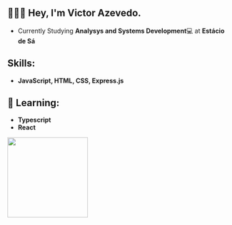 ## 👨🏻‍💻 Hey, I'm Victor Azevedo.
<ul>
  <li>Currently Studying <b>Analysys and Systems Development</b>💻 at <b>Estácio de Sá</b></li>
</ul>

## Skills:
<ul>
  <li><b>JavaScript, HTML, CSS, Express.js</b></li>
</ul>

## 📖 Learning:
<ul>
  <li><b>Typescript</b></li>
  <li><b>React</b></li>
</ul>

<div style="display: inline_block">
  <a href="https://github.com/uVicc/">
  <img height="180em" src="https://github-readme-stats.vercel.app/api?username=uVicc&show_icons=true&theme=bear&count_private=true"/>
</div>
